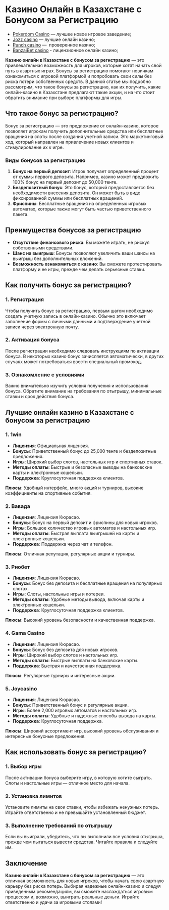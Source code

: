 # Казино Онлайн в Казахстане с Бонусом за Регистрацию

* [Pokerdom Casino](https://brandplay.link/FwVc4f) — лучшее новое игровое заведение;
* [Jozz casino](https://tk435zi5i9.com/alt/jozz/registration?e8250665e216213938eeaefaf3e61c0a) — лучшие онлайн казино;
* [Punch casino](https://betpunch1.com/d638d6d39) —  проверенное казино;
* [BanzaiBet casino](https://bnzstr009.com/e9rVJ) - лицензионное онлайн казино;

**Казино онлайн в Казахстане с бонусом за регистрацию** — это привлекательная возможность для игроков, которые хотят начать свой путь в азартных играх. Бонусы за регистрацию помогают новичкам ознакомиться с игровой платформой и попробовать свои силы без риска потери собственных средств. В данной статье мы подробно рассмотрим, что такое бонусы за регистрацию, как их получить, какие онлайн-казино в Казахстане предлагают такие акции, и на что стоит обратить внимание при выборе платформы для игры.

## Что такое бонус за регистрацию?

Бонус за регистрацию — это предложение от онлайн-казино, которое позволяет игрокам получить дополнительные средства или бесплатные вращения на слоты после создания учетной записи. Это маркетинговый ход, который направлен на привлечение новых клиентов и стимулирование их к игре.

### Виды бонусов за регистрацию

1. **Бонус на первый депозит**: Игрок получает определенный процент от суммы первого депозита. Например, казино может предложить 100% бонус на первый депозит до 50,000 тенге.
2. **Бездепозитный бонус**: Это бонус, который предоставляется без необходимости внесения депозита. Он может быть в виде фиксированной суммы или бесплатных вращений.
3. **Фриспины**: Бесплатные вращения на определенных игровых автоматах, которые также могут быть частью приветственного пакета.

## Преимущества бонусов за регистрацию

* **Отсутствие финансового риска**: Вы можете играть, не рискуя собственными средствами.
* **Шанс на выигрыш**: Бонусы позволяют увеличить ваши шансы на выигрыш без дополнительных вложений.
* **Возможность ознакомиться с казино**: Вы сможете протестировать платформу и ее игры, прежде чем делать серьезные ставки.

## Как получить бонус за регистрацию?

### 1. Регистрация

Чтобы получить бонус за регистрацию, первым шагом необходимо создать учетную запись в онлайн-казино. Обычно это включает заполнение формы с личными данными и подтверждение учетной записи через электронную почту.

### 2. Активация бонуса

После регистрации необходимо следовать инструкциям по активации бонуса. В некоторых казино бонус зачисляется автоматически, в других случаях может потребоваться ввести специальный промокод.

### 3. Ознакомление с условиями

Важно внимательно изучить условия получения и использования бонуса. Обратите внимание на требования по отыгрышу, минимальные ставки и срок действия бонуса.

## Лучшие онлайн казино в Казахстане с бонусом за регистрацию

### 1. **1win**

* **Лицензия**: Официальная лицензия.
* **Бонусы**: Приветственный бонус до 25,000 тенге и бездепозитные предложения.
* **Игры**: Широкий выбор слотов, настольных игр и спортивных ставок.
* **Методы оплаты**: Быстрые и безопасные выводы на банковские карты и электронные кошельки.
* **Поддержка**: Круглосуточная поддержка клиентов.

**Плюсы**: Удобный интерфейс, много акций и турниров, высокие коэффициенты на спортивные события.

### 2. **Вавада**

* **Лицензия**: Лицензия Кюрасао.
* **Бонусы**: Бонус на первый депозит и фриспины для новых игроков.
* **Игры**: Большое количество игровых автоматов и настольных игр.
* **Методы оплаты**: Быстрая выплата выигрышей на карты и электронные кошельки.
* **Поддержка**: Поддержка через чат и телефон.

**Плюсы**: Отличная репутация, регулярные акции и турниры.

### 3. **Риобет**

* **Лицензия**: Лицензия Кюрасао.
* **Бонусы**: Бонус без депозита и бесплатные вращения на популярных слотах.
* **Игры**: Слоты, настольные игры и лотереи.
* **Методы оплаты**: Удобные методы вывода, включая карты и электронные кошельки.
* **Поддержка**: Круглосуточная поддержка клиентов.

**Плюсы**: Высокий уровень безопасности и качественная поддержка.

### 4. **Gama Casino**

* **Лицензия**: Лицензия Кюрасао.
* **Бонусы**: Бонус без депозита для новых игроков.
* **Игры**: Широкий выбор слотов и настольных игр.
* **Методы оплаты**: Быстрые выплаты на банковские карты.
* **Поддержка**: Быстрая и качественная поддержка.

**Плюсы**: Регулярные турниры и интересные акции.

### 5. **Joycasino**

* **Лицензия**: Лицензия Кюрасао.
* **Бонусы**: Приветственный бонус и регулярные акции.
* **Игры**: Более 2,000 игровых автоматов и настольных игр.
* **Методы оплаты**: Удобные и надежные способы вывода на карты.
* **Поддержка**: Круглосуточная поддержка.

**Плюсы**: Широкий ассортимент игр, высокий уровень обслуживания и интересные бонусные предложения.

## Как использовать бонус за регистрацию?

### 1. Выбор игры

После активации бонуса выберите игру, в которую хотите сыграть. Слоты и настольные игры — отличное место для начала.

### 2. Установка лимитов

Установите лимиты на свои ставки, чтобы избежать ненужных потерь. Играйте ответственно и не превышайте установленный бюджет.

### 3. Выполнение требований по отыгрышу

Если вы выиграли, убедитесь, что вы выполнили все условия отыгрыша, прежде чем пытаться вывести средства. Читайте правила и следуйте им.

## Заключение

**Казино онлайн в Казахстане с бонусом за регистрацию** — это отличная возможность для новых игроков, чтобы начать свою азартную карьеру без риска потерь. Выбирая надежные онлайн-казино и следуя приведенным рекомендациям, вы сможете наслаждаться игровым процессом и, возможно, выиграть реальные деньги. Играйте ответственно и удачи за игровыми столами!
